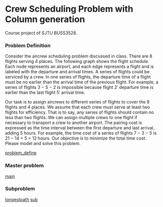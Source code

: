 # Crew Scheduling Problem with Column generation

Course project of SJTU BUSS3528.

### Problem Definition

Consider the aircrew scheduling problem discussed in class. There are 8 flights serving 4 places. The following graph shows the flight schedule. Each node represents an airport, and each edge represents a flight and is labeled with the departure and arrival times. A series of flights could be serviced by a crew. In one series of flights, the departure time of a flight must be no earlier than the arrival time of the previous flight. For example, a series of flights 3 − 5 − 2 is impossible because flight 2′ departure time is earlier than the last flight 5′ arrival time.

Our task is to assign aircrews to different series of flights to cover the 8 flights and 4 places. We assume that each crew must serve at least two flights for efficiency. That is to say, any series of flights should contain no less than two flights. We can assign multiple crews to one flight if necessary to transport a crew to another airport. The pairing cost is expressed as the time interval between the first departure and last arrival, adding 5 hours. For example, the time cost of a series of flights 7 − 3 − 5 is 21 − 14 + 5 = 12 hours. Our objective is to minimize the total time cost. Please model and solve this problem.

[problem_define](./img/problem_define.png)

### Master problem
[main](./img/main.png)

### Subproblem
[longestpath](./img/longestpath.png)
[sub](./img/sub.png)

